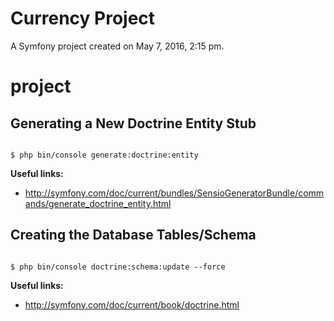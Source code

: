 Currency Project
===============================================================================

A Symfony project created on May 7, 2016, 2:15 pm.
# project

## Generating a New Doctrine Entity Stub
<code>
$ php bin/console generate:doctrine:entity
</code>

**Useful links:**
- http://symfony.com/doc/current/bundles/SensioGeneratorBundle/commands/generate_doctrine_entity.html

## Creating the Database Tables/Schema
<code>
$ php bin/console doctrine:schema:update --force
</code>

**Useful links:**
- http://symfony.com/doc/current/book/doctrine.html